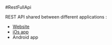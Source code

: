 #RestFullApi

REST API shared between different applications :
- <a href="https://www.gennaroamura.it/deviceList.php" >Website</a> 
- <a href="https://github.com/slade9220/CrossPlatformProject"> iOs app </a>
- Android app
